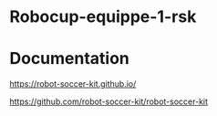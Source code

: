 # Robocup-equippe-1-rsk

# Documentation

https://robot-soccer-kit.github.io/

https://github.com/robot-soccer-kit/robot-soccer-kit

